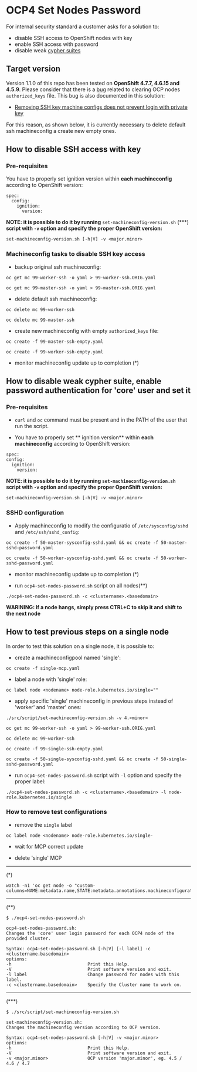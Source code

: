 # OCP4 Set Nodes Password

For internal security standard a customer asks for a solution to:

 * disable SSH access to OpenShift nodes with key
 * enable SSH access with password
 * disable weak [cypher suites](https://access.redhat.com/solutions/4410591)

## Target version

Version 1.1.0 of this repo has been tested on **OpenShift 4.7.7, 4.6.15 and 4.5.9**. Please consider that there is a [bug](https://bugzilla.redhat.com/show_bug.cgi?id=1885186) related to clearing OCP nodes `authorized_keys` file. This bug is also documented in this solution:

 * [Removing SSH key machine configs does not prevent login with private key](https://access.redhat.com/solutions/5463711)

For this reason, as shown below, it is currently necessary to delete default ssh machineconfig a create new empty ones.

## How to disable SSH access with key

### Pre-requisites

You have to properly set ignition version within **each machineconfig** according to OpenShift version:

```
spec:
  config:
    ignition:
      version:
```

**NOTE: it is possible to do it by running** `set-machineconfig-version.sh` (***)  **script with `-v` option and specify the proper OpenShift version:**

```
set-machineconfig-version.sh [-h|V] -v <major.minor>
```

### Machineconfig tasks to disable SSH key access

 * backup original ssh machineconfig:

  ```
oc get mc 99-worker-ssh -o yaml > 99-worker-ssh.ORIG.yaml

oc get mc 99-master-ssh -o yaml > 99-master-ssh.ORIG.yaml
```

 * delete default ssh machineconfig:

  ```
oc delete mc 99-worker-ssh

oc delete mc 99-master-ssh
```

 * create new machineconfig with empty `authorized_keys` file:

  ```
oc create -f 99-master-ssh-empty.yaml

oc create -f 99-worker-ssh-empty.yaml
```

 * monitor machineconfig update up to completion (*)

## How to disable weak cypher suite, enable password authentication for 'core' user and set it

### Pre-requisites

 * `curl` and `oc` command must be present and in the PATH of the user that run the script.

 * You have to properly set ** ignition version** within **each machineconfig** according to OpenShift version:

  ```
spec:
  config:
    ignition:
      version:
```

  **NOTE: it is possible to do it by running `set-machineconfig-version.sh` script with `-v` option and specify the proper OpenShift version:**

  ```
set-machineconfig-version.sh [-h|V] -v <major.minor>
```

### SSHD configuration

 * Apply machineconfig to modify the configuratio of `/etc/sysconfig/sshd` and `/etc/ssh/sshd_config`:

  ```
oc create -f 50-master-sysconfig-sshd.yaml && oc create -f 50-master-sshd-password.yaml

oc create -f 50-worker-sysconfig-sshd.yaml && oc create -f 50-worker-sshd-password.yaml
```

 * monitor machineconfig update up to completion (*)

 * run `ocp4-set-nodes-password.sh` script on all nodes(**)

  ```
./ocp4-set-nodes-password.sh -c <clustername>.<basedomain>
```

**WARINING: If a node hangs, simply press CTRL+C to skip it and shift to the next node**

## How to test previous steps on a single node

In order to test this solution on a single node, it is possible to:

 * create a machineconfigpool named 'single':

  ```
oc create -f single-mcp.yaml
```

 * label a node with 'single' role:

  ```
oc label node <nodename> node-role.kubernetes.io/single=""
```

 * apply specific 'single' machineconfig in previous steps instead of 'worker' and 'master' ones:

  ```
./src/script/set-machineconfig-version.sh -v 4.<minor>

oc get mc 99-worker-ssh -o yaml > 99-worker-ssh.ORIG.yaml

oc delete mc 99-worker-ssh

oc create -f 99-single-ssh-empty.yaml

oc create -f 50-single-sysconfig-sshd.yaml && oc create -f 50-single-sshd-password.yaml
```

 * run `ocp4-set-nodes-password.sh` script with `-l` option and specify the proper label:

  ```
./ocp4-set-nodes-password.sh -c <clustername>.<basedomain> -l node-role.kubernetes.io/single
```

### How to remove test configurations

 * remove the `single` label

  ```
oc label node <nodename> node-role.kubernetes.io/single-
```

* wait for MCP correct update

* delete 'single' MCP
 
---

(*)

```
watch -n1 'oc get node -o "custom-columns=NAME:metadata.name,STATE:metadata.annotations.machineconfiguration\\.openshift\\.io/state,DESIRED:metadata.annotations.machineconfiguration\\.openshift\\.io/desiredConfig,CURRENT:metadata.annotations.machineconfiguration\\.openshift\\.io/currentConfig,REASON:metadata.annotations.machineconfiguration\\.openshift\\.io/reason"'
```

---

(**)

```
$ ./ocp4-set-nodes-password.sh

ocp4-set-nodes-password.sh:
Changes the 'core' user login password for each OCP4 node of the provided cluster.

Syntax: ocp4-set-nodes-password.sh [-h|V] [-l label] -c <clustername.basedomain>
options:
-h                             Print this Help.
-V                             Print software version and exit.
-l label                       Change password for nodes with this label.
-c <clustername.basedomain>    Specify the Cluster name to work on.
```

---

(***)

```
$ ./src/script/set-machineconfig-version.sh

set-machineconfig-version.sh:
Changes the machineconfig version according to OCP version.

Syntax: ocp4-set-nodes-password.sh [-h|V] -v <major.minor>
options:
-h                             Print this Help.
-V                             Print software version and exit.
-v <major.minor>               OCP version 'major.minor', eg. 4.5 / 4.6 / 4.7
```

